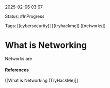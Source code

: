 
2025-02-06 03:07

Status: #InProgress 

Tags: [[cybersecurity]] [[tryhackme]] [[networks]] 

# What is Networking

Networks are 






#### References
[[What is Networking (TryHackMe)]]